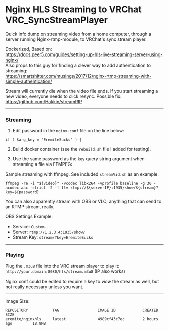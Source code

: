 # Nginx HLS Streaming to VRChat VRC_SyncStreamPlayer
Quick info dump on streaming video from a home computer, through a server running Nginx-rtmp-module, to VRChat's sync stream player.  

Dockerized, Based on:  
https://docs.peer5.com/guides/setting-up-hls-live-streaming-server-using-nginx/  
Also props to this guy for finding a clever way to add authentication to streaming:  
https://smartshitter.com/musings/2017/12/nginx-rtmp-streaming-with-simple-authentication/

Stream will currently die when the video file ends.  If you start streaming a new video, everyone needs to click resync.
Possible fix: https://github.com/Hakkin/streamRIP

---

### Streaming

1. Edit password in the `nginx.conf` file on the line below:
 ```
 if ( $arg_key = 'EremiteSucks' ) {
 ```
2. Build docker container (see the `rebuild.sh` file I added for testing).

3. Use the same password as the `key` query string argument when streaming a file via FFMPEG:

Sample streaming with ffmpeg.  See included `streamVid.sh` as an example.
```shell
ffmpeg -re -i "${video}" -vcodec libx264 -vprofile baseline -g 30 -acodec aac -strict -2 -f flv rtmp://${serverIP}:1935/show/${stream}?key=${password}
```
You can also apparently stream with OBS or VLC; anything that can send to an RTMP stream, really.

OBS Settings Example:

* Service: `Custom...`
* Server: `rtmp://1.2.3.4:1935/show/`
* Stream Key: `stream/?key=EremiteSucks`

---

### Playing

Plug the `.m3u8` file into the VRC stream player to play it: `http://your.domain:8080/hls/stream.m3u8` (IP also works)

Nginx conf could be edited to require a key to *view* the stream as well, but not really necessary unless you want.

---

Image Size:

```
REPOSITORY           TAG                 IMAGE ID            CREATED             SIZE
eremite/nginxhls     latest              4989cf43c7ec        2 hours ago         18.8MB
```
